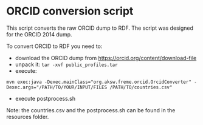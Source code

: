 # ORCID conversion script 

This script converts the raw ORCID dump to RDF. The script was designed for the ORCID 2014 dump.

To convert ORCID to RDF you need to:
- download the ORCID dump from https://orcid.org/content/download-file
- unpack it: `tar -xvf public_profiles.tar`
- execute:

`mvn exec:java -Dexec.mainClass="org.aksw.freme.orcid.OrcidConverter" -Dexec.args="/PATH/TO/YOUR/INPUT/FILES /PATH/TO/countries.csv"`
- execute postprocess.sh

Note: the countries.csv and the postprocess.sh can be found in the resources folder.
